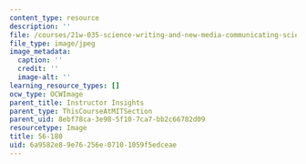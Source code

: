 ```yaml
---
content_type: resource
description: ''
file: /courses/21w-035-science-writing-and-new-media-communicating-science-to-the-public-fall-2016/6a9582e89e76256e07101059f5edceae_56-180.jpg
file_type: image/jpeg
image_metadata:
  caption: ''
  credit: ''
  image-alt: ''
learning_resource_types: []
ocw_type: OCWImage
parent_title: Instructor Insights
parent_type: ThisCourseAtMITSection
parent_uid: 8ebf78ca-3e98-5f10-7ca7-bb2c66782d09
resourcetype: Image
title: 56-180
uid: 6a9582e8-9e76-256e-0710-1059f5edceae
---
```

